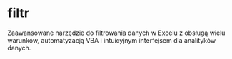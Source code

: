 # filtr
Zaawansowane narzędzie do filtrowania danych w Excelu z obsługą wielu warunków, automatyzacją VBA i intuicyjnym interfejsem dla analityków danych.
